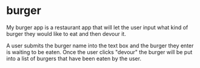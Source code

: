 # burger

My burger app is a restaurant app that will let the user input what kind of burger they would like to eat and then devour it.

A user submits the burger name into the text box and the burger they enter is waiting to be eaten. Once the user clicks "devour" the burger will be put into a list of burgers that have been eaten by the user.


